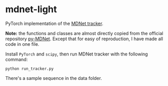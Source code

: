 # mdnet-light
PyTorch implementation of the [MDNet tracker](http://cvlab.postech.ac.kr/research/mdnet/).

**Note:** the functions and classes are almost directly copied from the official repository [py-MDNet](https://github.com/HyeonseobNam/py-MDNet). Except that for easy of reproduction, I have made all code in one file.

Install `PyTorch` and `scipy`, then run MDNet tracker with the following command:

```
python run_tracker.py
```

There's a sample sequence in the data folder.
